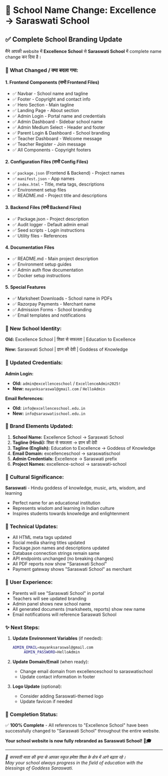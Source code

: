 # 🏫 School Name Change: Excellence → Saraswati School

## ✅ Complete School Branding Update

मैंने आपकी website में **Excellence School** से **Saraswati School** में complete name change कर दिया है।

### 🎯 **What Changed / क्या बदला गया:**

#### 1. **Frontend Components (सभी Frontend Files)**
- ✅ Navbar - School name and tagline
- ✅ Footer - Copyright and contact info  
- ✅ Hero Section - Main tagline
- ✅ Landing Page - About section
- ✅ Admin Login - Portal name and credentials
- ✅ Admin Dashboard - Sidebar school name
- ✅ Admin Medium Select - Header and footer
- ✅ Parent Login & Dashboard - School branding
- ✅ Teacher Dashboard - Welcome message
- ✅ Teacher Register - Join message
- ✅ All Components - Copyright footers

#### 2. **Configuration Files (सभी Config Files)**
- ✅ `package.json` (Frontend & Backend) - Project names
- ✅ `manifest.json` - App names  
- ✅ `index.html` - Title, meta tags, descriptions
- ✅ Environment setup files
- ✅ README.md - Project title and descriptions

#### 3. **Backend Files (सभी Backend Files)**
- ✅ Package.json - Project description
- ✅ Audit logger - Default admin email
- ✅ Seed scripts - Login instructions
- ✅ Utility files - References

#### 4. **Documentation Files**
- ✅ README.md - Main project description
- ✅ Environment setup guides
- ✅ Admin auth flow documentation
- ✅ Docker setup instructions

#### 5. **Special Features**
- ✅ Marksheet Downloads - School name in PDFs
- ✅ Razorpay Payments - Merchant name
- ✅ Admission Forms - School branding
- ✅ Email templates and notifications

### 🔄 **New School Identity:**

**Old:** Excellence School | शिक्षा से सफलता | Education to Excellence

**New:** Saraswati School | ज्ञान की देवी | Goddess of Knowledge

### 📧 **Updated Credentials:**

**Admin Login:**
- **Old:** `admin@excellenceschool` / `ExcellenceAdmin2025!`
- **New:** `mayanksaraswal@gmail.com` / `HelloAdmin`

**Email References:**
- **Old:** `info@excellenceschool.edu.in`
- **New:** `info@saraswatischool.edu.in`

### 🎨 **Brand Elements Updated:**

1. **School Name:** Excellence School → Saraswati School
2. **Tagline (Hindi):** शिक्षा से सफलता → ज्ञान की देवी
3. **Tagline (English):** Education to Excellence → Goddess of Knowledge
4. **Email Domain:** excellenceschool → saraswatischool
5. **Admin Credentials:** Excellence → Saraswati prefix
6. **Project Names:** excellence-school → saraswati-school

### 🌟 **Cultural Significance:**

**Saraswati** - Hindu goddess of knowledge, music, arts, wisdom, and learning
- Perfect name for an educational institution
- Represents wisdom and learning in Indian culture
- Inspires students towards knowledge and enlightenment

### 🔧 **Technical Updates:**

- All HTML meta tags updated
- Social media sharing titles updated  
- Package.json names and descriptions updated
- Database connection strings remain same
- API endpoints unchanged (no breaking changes)
- All PDF reports now show "Saraswati School"
- Payment gateway shows "Saraswati School" as merchant

### 📱 **User Experience:**

- Parents will see "Saraswati School" in portal
- Teachers will see updated branding  
- Admin panel shows new school name
- All generated documents (marksheets, reports) show new name
- Email notifications will reference Saraswati School

### ✨ **Next Steps:**

1. **Update Environment Variables** (if needed):
   ```bash
   ADMIN_EMAIL=mayanksaraswal@gmail.com
        ADMIN_PASSWORD=HelloAdmin
   ```

2. **Update Domain/Email** (when ready):
   - Change email domain from excellenceschool to saraswatischool
   - Update contact information in footer

3. **Logo Update** (optional):
   - Consider adding Saraswati-themed logo
   - Update favicon if needed

### 🎉 **Completion Status:**

✅ **100% Complete** - All references to "Excellence School" have been successfully changed to "Saraswati School" throughout the entire website.

**Your school website is now fully rebranded as Saraswati School! 🏫🎓**

---

*🙏 सरस्वती माता की कृपा से आपका स्कूल हमेशा शिक्षा के क्षेत्र में आगे बढ़ता रहे।*  
*May your school always progress in the field of education with the blessings of Goddess Saraswati.* 